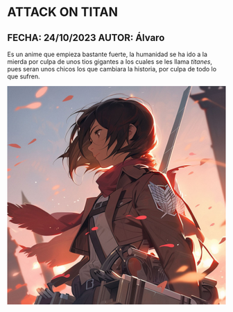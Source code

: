 # ATTACK ON TITAN
## FECHA: 24/10/2023  AUTOR: Álvaro

Es un anime que empieza bastante fuerte, la humanidad se ha ido a la mierda por culpa de unos tios gigantes a los cuales se les llama *titanes*, pues seran unos chicos los que cambiara la historia, por culpa de todo lo que sufren.

![!Alt\[Mikasa-Ackerman.jpeg\] image.src](../images/Mikasa-Ackerman.jpeg)
